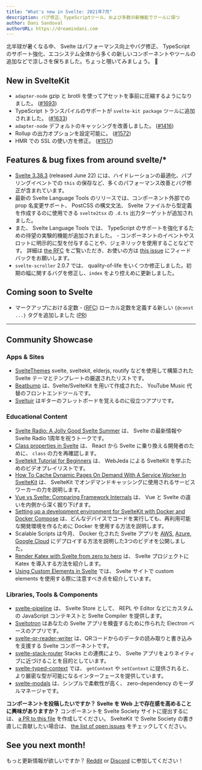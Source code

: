 ```yaml
---
title: "What's new in Svelte: 2021年7月"
description: バグ修正、TypeScriptツール、および多数の新機能でクールに保つ
author: Dani Sandoval
authorURL: https://dreamindani.com
---
```


北半球が暑くなる中、 Svelte はパフォーマンス向上やバグ修正、 TypeScript のサポート強化、エコシステム全体から多くの新しいコンポーネントやツールの追加などで涼しさを保ちました。ちょっと覗いてみましょう。 👀

## New in SvelteKit

- `adapter-node` gzip と brotli を使ってアセットを事前に圧縮するようになりました。 ([#1693](https://github.com/sveltejs/kit/pull/1693))
- TypeScript トランスパイルのサポートが `svelte-kit package` ツールに追加されました。 ([#1633](https://github.com/sveltejs/kit/pull/1633))
- `adapter-node` デフォルトのキャッシングを改善しました。 ([#1416](https://github.com/sveltejs/kit/pull/1416))
- Rollup の出力オプションを設定可能に。 ([#1572](https://github.com/sveltejs/kit/pull/1572))
- HMR での SSL の使い方を修正。 ([#1517](https://github.com/sveltejs/kit/pull/1517))

## Features & bug fixes from around svelte/\*

- [Svelte 3.38.3](https://github.com/sveltejs/svelte/blob/master/CHANGELOG.md#3383) (released June 22) には、ハイドレーションの最適化、バブリングイベントでの `this` の保存など、多くのパフォーマンス改善とバグ修正が含まれています。
- 最新の Svelte Language Tools のリリースでは、コンポーネント外部での prop 名変更サポート、 PostCSS の構文文法、 Svelte ファイルから型定義を作成するのに使用できる `svelte2tsx` の `.d.ts` 出力ターゲットが追加されました。
- また、 Svelte Language Tools では、 TypeScript のサポートを強化するための待望の実験的機能が追加されました。 - コンポーネントのイベントやスロットに明示的に型を付与することや、ジェネリックを使用することなどです。 詳細は [the RFC](https://github.com/sveltejs/rfcs/pull/38) をご覧いただき、お使いの方は [this issue](https://github.com/sveltejs/language-tools/issues/442) にフィードバックをお願いします。
- `svelte-scroller` 2.0.7 では、 quality-of-life をいくつか修正しました。初期の幅に関するバグを修正し、`index` をより控えめに更新しました。

## Coming soon to Svelte

- マークアップにおける定数 - ([RFC](https://github.com/sveltejs/rfcs/blob/master/text/0000-markup-constants.md)) ローカル定数を定義する新しい `{@const ...}` タグを追加しました ([PR](https://github.com/sveltejs/svelte/pull/6413))

---

## Community Showcase

### Apps & Sites

- [SvelteThemes](https://sveltethemes.dev/) svelte, sveltekit, elderjs, routify などを使用して構築された Svelte テーマとテンプレートの厳選されたリストです。
- [Beatbump](https://github.com/snuffyDev/Beatbump) は、Svelte/SvelteKit を用いて作成された、 YouTube Music 代替のフロントエンドツールです。
- [Sveltuir](https://github.com/webspaceadam/sveltuir) はギターのフレットボードを覚えるのに役立つアプリです。

### Educational Content

- [Svelte Radio: A Jolly Good Svelte Summer](https://share.transistor.fm/s/60880542) は、 Svelte の最新情報や Svelte Radio 1周年を祝うトークです。
- [Class properties in Svelte](https://navillus.dev/blog/svelte-class-props) は、 React から Svelte に乗り換える開発者のために、 `class` の力を再確認します。
- [Sveltekit Tutorial for Beginners](https://www.youtube.com/playlist?list=PLm_Qt4aKpfKjf77S8UD79Ockhwp_699Ms) は、 WebJeda による SvelteKit を学ぶためのビデオプレイリストです。
- [How To Cache Dynamic Pages On Demand With A Service Worker In SvelteKit](https://jochemvogel.medium.com/how-to-cache-dynamic-pages-on-demand-with-a-service-worker-in-sveltekit-4b4a7652583d) は、 SvelteKit でオンデマンドキャッシングに使用されるサービスワーカーの力を説明します。
- [Vue vs Svelte: Comparing Framework Internals](https://www.vuemastery.com/blog/vue-vs-svelte-comparing-framework-internals/) は、 Vue と Svelte の違いを内側から深く掘り下げます。
- [Setting up a development environment for SvelteKit with Docker and Docker Compose](https://jenyus.web.app/blog/2021-05-30-setting-up-a-development-environment-for-sveltekit-with-docker-and-compose) は、どんなデバイスでコードを実行しても、再利用可能な開発環境を作るために Docker を使用する方法を説明します。
- Scalable Scripts は今月、 Docker 化された Svelte アプリを [AWS](https://youtu.be/VOs2Od5jYOc), [Azure](https://youtu.be/gdg4ne_uDm8), [Google Cloud](https://youtu.be/_-uBb61Tikw) にデプロイする方法を説明した3つのビデオを公開しました。
- [Render Katex with Svelte from zero to hero](https://www.youtube.com/watch?v=euowJs9CblA) は、 Svelte プロジェクトに Katex を導入する方法を紹介します。
- [Using Custom Elements in Svelte](https://css-tricks.com/using-custom-elements-in-svelte/) では、 Svelte サイトで custom elements を使用する際に注意すべき点を紹介しています。

### Libraries, Tools & Components

- [svelte-pipeline](https://github.com/novacbn/svelte-pipeline) は、 Svelte Store として、 REPL や Editor などにカスタムの JavaScript コンテキストと Svelte Compiler を提供します。
- [Sveltotron](https://github.com/Salemmous/sveltotron) はあなたの Svelte アプリを検査するために作られた Electron ベースのアプリです。
- [svelte-qr-reader-writer](https://github.com/pleasemarkdarkly/svelte-qr-reader-writer) は、QRコードからのデータの読み取りと書き込みを支援する Svelte コンポーネントです。
- [svelte-stack-router](https://www.npmjs.com/package/svelte-stack-router) Stacks との連携により、 Svelte アプリをよりネイティブに近づけることを目的としています。
- [svelte-typed-context](https://www.npmjs.com/package/svelte-typed-context) では、 `getContext` や `setContext` に提供されると、より厳密な型が可能になるインターフェースを提供しています。
- [svelte-modals](https://svelte-modals.mattjennings.io/) は、シンプルで柔軟性が高く、 zero-dependency のモーダルマネージャです。

**コンポーネントを投稿したいですか？ Svelte を Web 上で存在感を高めることに興味がありますか？** コンポーネントを Svelte Society サイトに提出するには、 [a PR to this file](https://github.com/svelte-society/sveltesociety-2021/blob/main/src/routes/components/components.json) を作成してください。 SvelteKit で Svelte Society の書き直しに貢献したい場合は、 [the list of open issues](https://github.com/svelte-society/sveltesociety-2021/issues) をチェックしてください。

## See you next month!

もっと更新情報が欲しいですか？ [Reddit](https://www.reddit.com/r/sveltejs/) or [Discord](https://discord.com/invite/yy75DKs) に参加してください！
